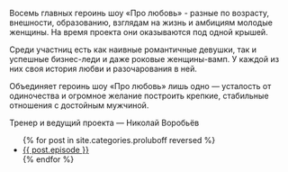 Восемь главных героинь шоу «Про любовь» - разные по возрасту, внешности,
образованию, взглядам на жизнь и амбициям молодые женщины. На время проекта
они оказываются под одной крышей.

Среди участниц есть как наивные романтичные девушки, так и успешные
бизнес-леди и даже роковые женщины-вамп. У каждой из них своя история
любви и разочарования в ней.

Объединяет героинь шоу «Про любовь» лишь одно — усталость от одиночества
и огромное желание построить крепкие, стабильные отношения с достойным
мужчиной.

Тренер и ведущий проекта — Николай Воробьёв

<nav aria-label="Page navigation">
  <ul class="pagination">
    {% for post in site.categories.proluboff reversed %}
      <li {% if post.episode == page.episode %} class="active" {% endif %}>
        <a href="/proluboff-{{ post.episode }}">{{ post.episode }}</a>
      </li>
    {% endfor %}
  </ul>
</nav>
